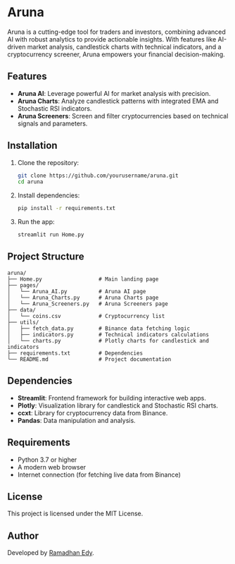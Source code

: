 # Aruna

Aruna is a cutting-edge tool for traders and investors, combining advanced AI with robust analytics to provide actionable insights. With features like AI-driven market analysis, candlestick charts with technical indicators, and a cryptocurrency screener, Aruna empowers your financial decision-making.

## Features
- **Aruna AI**: Leverage powerful AI for market analysis with precision.
- **Aruna Charts**: Analyze candlestick patterns with integrated EMA and Stochastic RSI indicators.
- **Aruna Screeners**: Screen and filter cryptocurrencies based on technical signals and parameters.

## Installation
1. Clone the repository:
   ```bash
   git clone https://github.com/yourusername/aruna.git
   cd aruna
   ```

2. Install dependencies:
   ```bash
   pip install -r requirements.txt
   ```

3. Run the app:
   ```bash
   streamlit run Home.py
   ```

## Project Structure
```
aruna/
├── Home.py                  # Main landing page
├── pages/
│   └── Aruna_AI.py          # Aruna AI page
│   └── Aruna_Charts.py      # Aruna Charts page
│   └── Aruna_Screeners.py   # Aruna Screeners page
├── data/
│   └── coins.csv            # Cryptocurrency list
├── utils/
│   ├── fetch_data.py        # Binance data fetching logic
│   ├── indicators.py        # Technical indicators calculations
│   └── charts.py            # Plotly charts for candlestick and indicators
├── requirements.txt         # Dependencies
└── README.md                # Project documentation
```

## Dependencies
- **Streamlit**: Frontend framework for building interactive web apps.
- **Plotly**: Visualization library for candlestick and Stochastic RSI charts.
- **ccxt**: Library for cryptocurrency data from Binance.
- **Pandas**: Data manipulation and analysis.

## Requirements
- Python 3.7 or higher
- A modern web browser
- Internet connection (for fetching live data from Binance)

## License
This project is licensed under the MIT License.

## Author
Developed by [Ramadhan Edy](https://github.com/ramadhanep).